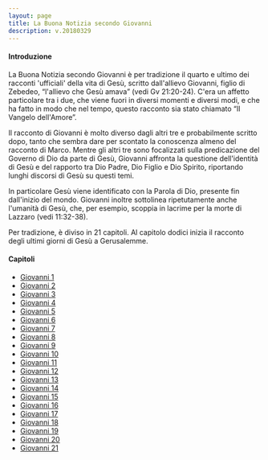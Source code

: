 ```yaml
---
layout: page
title: La Buona Notizia secondo Giovanni
description: v.20180329
---
```


#### Introduzione

La Buona Notizia secondo Giovanni è per tradizione il quarto e ultimo
dei racconti 'ufficiali' della vita di Gesù, scritto dall'allievo
Giovanni, figlio di Zebedeo, “l'allievo che Gesù amava” (vedi Gv
21:20-24). C'era un affetto particolare tra i due, che viene fuori in
diversi momenti e diversi modi, e che ha fatto in modo che nel tempo,
questo racconto sia stato chiamato “Il Vangelo dell'Amore”.

Il racconto di Giovanni è molto diverso dagli altri tre e probabilmente
scritto dopo, tanto che sembra dare per scontato la conoscenza almeno
del racconto di Marco. Mentre gli altri tre sono focalizzati sulla
predicazione del Governo di Dio da parte di Gesù, Giovanni affronta la
questione dell'identità di Gesù e del rapporto tra Dio Padre, Dio Figlio
e Dio Spirito, riportando lunghi discorsi di Gesù su questi temi.

In particolare Gesù viene identificato con la Parola di Dio, presente
fin dall'inizio del mondo. Giovanni inoltre sottolinea ripetutamente
anche l'umanità di Gesù, che, per esempio, scoppia in lacrime per la
morte di Lazzaro (vedi 11:32-38).

Per tradizione, è diviso in 21 capitoli. Al capitolo dodici inizia il
racconto degli ultimi giorni di Gesù a Gerusalemme.

#### Capitoli

* [Giovanni 1](pages/gv01.html)
* [Giovanni 2](pages/gv02.html)
* [Giovanni 3](pages/gv03.html)
* [Giovanni 4](pages/gv04.html)
* [Giovanni 5](pages/gv05.html)
* [Giovanni 6](pages/gv06.html)
* [Giovanni 7](pages/gv07.html)
* [Giovanni 8](pages/gv08.html)
* [Giovanni 9](pages/gv09.html)
* [Giovanni 10](pages/gv10.html)
* [Giovanni 11](pages/gv11.html)
* [Giovanni 12](pages/gv12.html)
* [Giovanni 13](pages/gv13.html)
* [Giovanni 14](pages/gv14.html)
* [Giovanni 15](pages/gv15.html)
* [Giovanni 16](pages/gv16.html)
* [Giovanni 17](pages/gv17.html)
* [Giovanni 18](pages/gv18.html)
* [Giovanni 19](pages/gv19.html)
* [Giovanni 20](pages/gv20.html)
* [Giovanni 21](pages/gv21.html)
